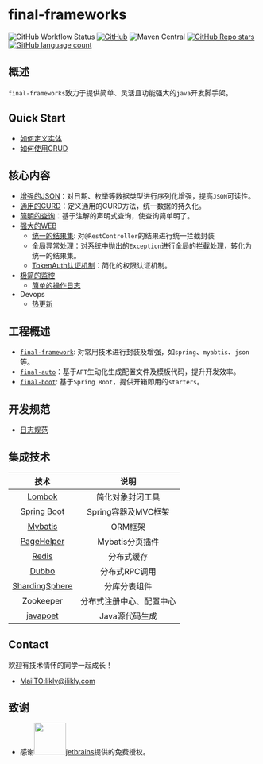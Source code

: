 # final-frameworks

![GitHub Workflow Status](https://img.shields.io/github/workflow/status/likly/final-frameworks/CI)
[![GitHub](https://img.shields.io/github/license/likly/final-frameworks)](http://www.apache.org/licenses/LICENSE-2.0.html)
![Maven Central](https://img.shields.io/maven-central/v/org.ifinal.finalframework.frameworks/final-frameworks)
[![GitHub Repo stars](https://img.shields.io/github/stars/likly/final-frameworks)](https://github.com/likly/final-frameworks)
[![GitHub language count](https://img.shields.io/github/languages/count/likly/final-frameworks)](https://github.com/likly/final-frameworks)



## 概述

`final-frameworks`致力于提供简单、灵活且功能强大的`java`开发脚手架。

## Quick Start

* [如何定义实体](docs/quick-start/how-to-define-entity.md)
* [如何使用CRUD](docs/quick-start/how-to-use-crud.md)

## 核心内容

* [增强的JSON](docs/json.md)：对日期、枚举等数据类型进行序列化增强，提高`JSON`可读性。
* [通用的CURD](docs/crud.md)：定义通用的CURD方法，统一数据的持久化。
* [简明的查询](docs/query.md)：基于注解的声明式查询，使查询简单明了。
* [强大的WEB](docs/web.md)
    * [统一的结果集](docs/web.md#统一的结果集): 对`@RestController`的结果进行统一拦截封装
    * [全局异常处理](docs/web.md#全局异常处理)：对系统中抛出的`Exception`进行全局的拦截处理，转化为统一的结果集。
    * [TokenAuth认证机制](docs/auth.md)：简化的权限认证机制。
* [极简的监控](docs/monitor.md)  
    * [简单的操作日志](docs/monitor.md#简化的操作日志)
* Devops
    * [热更新](docs/hotswap.md)    


## 工程概述

* [`final-framework`](final-framework/README.md): 对常用技术进行封装及增强，如`spring`、`myabtis`、`json`等。
* [`final-auto`](final-auto/README.md)：基于`APT`生动化生成配置文件及模板代码，提升开发效率。
* [`final-boot`](final-boot/README.md): 基于`Spring Boot`，提供开箱即用的`starters`。

## 开发规范

* [日志规范](docs/code-rules/logger.md)


## 集成技术

|                             技术                             |           说明           |
| :----------------------------------------------------------: | :----------------------: |
|       [Lombok](https://github.com/rzwitserloot/lombok)       |     简化对象封闭工具     |
|    [Spring Boot](https://spring.io/projects/spring-boot)     |   Spring容器及MVC框架    |
|    [Mybatis](https://mybatis.org/mybatis-3/zh/index.html)    |         ORM框架          |
| [PageHelper](https://github.com/pagehelper/Mybatis-PageHelper) |     Mybatis分页插件      |
|                  [Redis](https://redis.io/)                  |        分布式缓存        |
|           [Dubbo](http://dubbo.apache.org/zh-cn/)            |      分布式RPC调用       |
| [ShardingSphere](https://shardingsphere.apache.org/document/current/cn/overview/) |       分库分表组件       |
|                          Zookeeper                           | 分布式注册中心、配置中心 |
|       [javapoet](https://github.com/square/javapoet)       |      Java源代码生成      |

## Contact

欢迎有技术情怀的同学一起成长！

* <a href="mailto:likly@ilikly.com?subject=Concat from github">MailTO:likly@ilikly.com</a>



## 致谢

* 感谢<a href="https://www.jetbrains.com/"><img src="https://www.jetbrains.com/apple-touch-icon.png" width="64" height="64">jetbrains</a>提供的免费授权。
